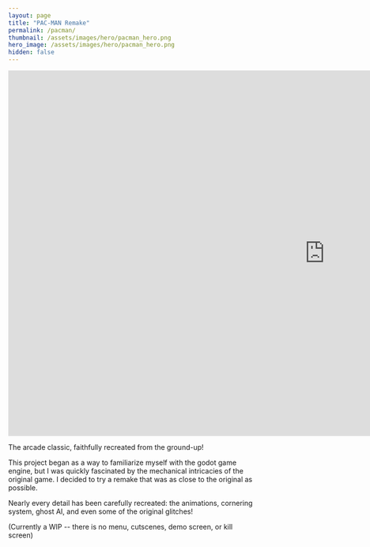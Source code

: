 ```yaml
---
layout: page
title: "PAC-MAN Remake"
permalink: /pacman/
thumbnail: /assets/images/hero/pacman_hero.png
hero_image: /assets/images/hero/pacman_hero.png
hidden: false
---
```


<iframe frameborder="0" src="https://itch.io/embed-upload/8115897?color=333333" allowfullscreen="" width="1280" height="740"><a href="https://evandeist.itch.io/pac-man-remake">Play Pac Man Remake on itch.io</a></iframe>

The arcade classic, faithfully recreated from the ground-up!

This project began as a way to familiarize myself with the godot game engine, 
but I was quickly fascinated by the mechanical intricacies of the original game. 
I decided to try a remake that was as close to the original as possible.

Nearly every detail has been carefully recreated: the animations, cornering system, ghost AI, and even some of the original glitches!

(Currently a WIP -- there is no menu, cutscenes, demo screen, or kill screen)